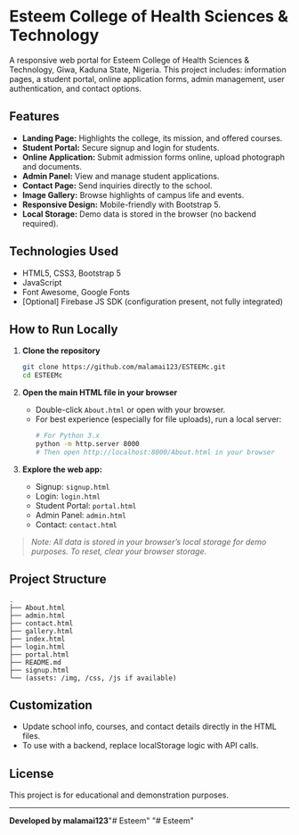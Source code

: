 # Esteem College of Health Sciences & Technology

A responsive web portal for Esteem College of Health Sciences & Technology, Giwa, Kaduna State, Nigeria. This project includes: information pages, a student portal, online application forms, admin management, user authentication, and contact options.

## Features

- **Landing Page:** Highlights the college, its mission, and offered courses.
- **Student Portal:** Secure signup and login for students.
- **Online Application:** Submit admission forms online, upload photograph and documents.
- **Admin Panel:** View and manage student applications.
- **Contact Page:** Send inquiries directly to the school.
- **Image Gallery:** Browse highlights of campus life and events.
- **Responsive Design:** Mobile-friendly with Bootstrap 5.
- **Local Storage:** Demo data is stored in the browser (no backend required).

## Technologies Used

- HTML5, CSS3, Bootstrap 5
- JavaScript
- Font Awesome, Google Fonts
- [Optional] Firebase JS SDK (configuration present, not fully integrated)

## How to Run Locally

1. **Clone the repository**
   ```bash
   git clone https://github.com/malamai123/ESTEEMc.git
   cd ESTEEMc
   ```

2. **Open the main HTML file in your browser**
   - Double-click `About.html` or open with your browser.
   - For best experience (especially for file uploads), run a local server:
     ```bash
     # For Python 3.x
     python -m http.server 8000
     # Then open http://localhost:8000/About.html in your browser
     ```

3. **Explore the web app:**
   - Signup: `signup.html`
   - Login: `login.html`
   - Student Portal: `portal.html`
   - Admin Panel: `admin.html`
   - Contact: `contact.html`

> _Note: All data is stored in your browser’s local storage for demo purposes. To reset, clear your browser storage._

## Project Structure

```
.
├── About.html
├── admin.html
├── contact.html
├── gallery.html
├── index.html
├── login.html
├── portal.html
├── README.md
├── signup.html
└── (assets: /img, /css, /js if available)
```

## Customization

- Update school info, courses, and contact details directly in the HTML files.
- To use with a backend, replace localStorage logic with API calls.

## License

This project is for educational and demonstration purposes.

---

**Developed by malamai123**"# Esteem" 
"# Esteem" 
